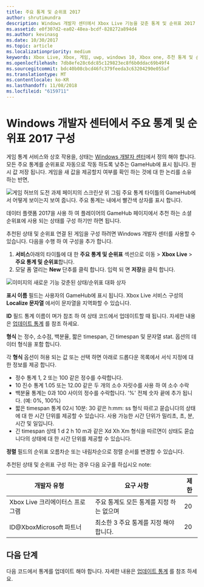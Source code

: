 ```yaml
---
title: 주요 통계 및 순위표 2017
author: shrutimundra
description: Windows 개발자 센터에서 Xbox Live 기능을 갖춘 통계 및 순위표 2017 구성 하는 방법을 알아봅니다
ms.assetid: e0f307d2-ea02-48ea-bcdf-828272a894d4
ms.author: kevinasg
ms.date: 10/30/2017
ms.topic: article
ms.localizationpriority: medium
keywords: Xbox Live, Xbox, 게임, uwp, windows 10, Xbox one, 추천 통계 및 순위표, 순위표, 통계 2017, Windows 개발자 센터
ms.openlocfilehash: 7db8efe28c6dc85c129823ec8f6b0ddac69b49f4
ms.sourcegitcommit: bdc40b08cbcd46fc379feeda3c63204290e055af
ms.translationtype: MT
ms.contentlocale: ko-KR
ms.lasthandoff: 11/08/2018
ms.locfileid: "6159711"
---
```

# <a name="configuring-featured-stats-and-leaderboards-2017-on-windows-dev-center"></a>Windows 개발자 센터에서 주요 통계 및 순위표 2017 구성

게임 통계 서비스와 상호 작용을, 상태는 [Windows 개발자 센터](https://developer.microsoft.com/dashboard)에서 정의 해야 합니다. 모든 주요 통계를 순위표로 자동으로 작동 하도록 낮추는 GameHub에 표시 됩니다. 원시 값 저장 됩니다. 게임을 새 값을 제공할지 여부를 확인 하는 것에 대 한 논리를 소유 하는 반면,

![게임 허브의 도전 과제 페이지의 스크린샷](../../images/dev-center/featured-stats-and-leaderboards/featured-stats-and-leaderboards-2.png) 위 그림 주요 통계 타이틀의 GameHub에서 어떻게 보이는지 보여 줍니다. 주요 통계는 내에서 빨간색 상자를 표시 합니다.

데이터 플랫폼 2017을 사용 하 여 플레이어의 GameHub 페이지에서 추천 하는 소셜 순위표에 사용 되는 상태를 구성 하기만 하면 됩니다.

추천된 상태 및 순위표 연결 된 게임을 구성 하려면 Windows 개발자 센터를 사용할 수 있습니다. 다음을 수행 하 여 구성을 추가 합니다.

1. **서비스**아래의 타이틀에 대 한 **주요 통계 및 순위표** 섹션으로 이동 > **Xbox Live** > **주요 통계 및 순위표**합니다.
2. 모달 폼 열리는 **New** 단추를 클릭 합니다. 입력 되 면 **저장**을 클릭 합니다.

![이미지의 새로운 기능 갖춘된 상태/순위표 대화 상자](../../images/dev-center/featured-stats-and-leaderboards/featured-stats.png)

**표시 이름** 필드는 사용자의 GameHub에 표시 됩니다. Xbox Live 서비스 구성의 **Localize 문자열** 에서이 문자열을 지역화할 수 있습니다.

**ID** 필드 통계 이름이 며가 참조 하 여 상태 코드에서 업데이트할 때 됩니다. 자세한 내용은 [업데이트 통계](../../leaderboards-and-stats-2017/player-stats-updating.md) 를 참조 하세요.

**형식** 는 정수, 소수점, 백분율, 짧은 timespan, 긴 timespan 및 문자열 stat. 옵션의 데이터 형식을 포함 합니다.

각 **형식** 옵션이 허용 되는 값 또는 선택 하면 아래로 드롭다운 목록에서 서식 지정에 대 한 정보를 제공 합니다.

* 정수 통계 1, 2 또는 100 같은 정수를 수락합니다.
* 10 진수 통계 1.05 또는 12.00 같은 두 개의 소수 자릿수를 사용 하 여 소수 수락
* 백분율 통계는 0과 100 사이의 정수를 수락합니다. '%' 전체 숫자 끝에 추가 됩니다. (예: 0%, 100%)
* 짧은 timespan 통계 02시 10분: 30 같은 h:mm: ss 형식 따르고 묻습니다의 상태에 대 한 시간 단위를 제공할 수 있습니다.   사용 가능한 시간 단위가 밀리초, 초, 분, 시간 및 일입니다.
* 긴 timespan 상태 1 d 2 h 10 m과 같은 Xd Xh Xm 형식을 따르면이 상태도 묻습니다의 상태에 대 한 시간 단위를 제공할 수 있습니다.

**정렬** 필드의 순위표 오름차순 또는 내림차순으로 정렬 순서를 변경할 수 있습니다.

추천된 상태 및 순위표 구성 하는 경우 다음 요구를 하십시오 note:

| 개발자 유형 | 요구 사항 | 제한 |
|----------------|-------------|-------|
| Xbox Live 크리에이터스 프로그램 | 주요 통계도 모든 통계를 지정 하는 없으며 | 20 |
| ID@XboxMicrosoft 파트너 | 최소한 3 주요 통계를 지정 해야 합니다. | 20 |

## <a name="next-steps"></a>다음 단계

다음 코드에서 통계를 업데이트 해야 합니다.  자세한 내용은 [업데이트 통계](../../leaderboards-and-stats-2017/player-stats-updating.md) 를 참조 하세요.
